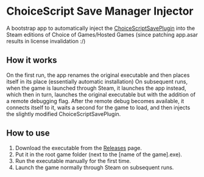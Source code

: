 # ChoiceScript Save Manager Injector
A bootstrap app to automatically inject the [ChoiceScriptSavePlugin](https://github.com/ChoicescriptIDE/ChoiceScriptSavePlugin) into the Steam editions of Choice of Games/Hosted Games (since patching app.asar results in license invalidation :/)

## How it works

On the first run, the app renames the original executable and then places itself in its place (essentially automatic installation)
On subsequent runs, when the game is launched through Steam, it launches the app instead, which then in turn, launches the original executable but with the addition of a remote debugging flag.
After the remote debug becomes available, it connects itself to it, waits a second for the game to load, and then injects the slightly modified ChoiceScriptSavePlugin.

## How to use

1. Download the executable from the [Releases](https://github.com/jjayrex/Electron_ChoiceScript_Save_Manager_Injector_Bootstrap/releases/latest) page.
2. Put it in the root game folder (next to the [name of the game].exe).
3. Run the executable manually for the first time.
4. Launch the game normally through Steam on subsequent runs.
